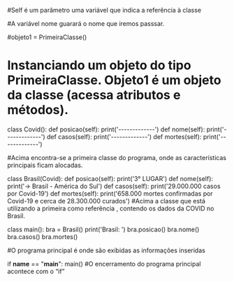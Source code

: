 #Self é um parâmetro uma variável que indica a referência à classe

#A variável nome guarará o nome que iremos passsar. 

#objeto1 = PrimeiraClasse()

# Instanciando um objeto do tipo PrimeiraClasse. Objeto1 é um objeto da classe (acessa atributos e métodos).

class Covid():
    def posicao(self):
        print('-------------')
    def nome(self):
        print('-------------')
    def casos(self):
        print('-------------')
    def mortes(self):
        print('-------------')

#Acima encontra-se a primeira classe do programa, onde as características principais ficam alocadas.

class Brasil(Covid):
    def posicao(self):
        print('3° LUGAR')
    def nome(self):
        print('-> Brasil - América do Sul')
    def casos(self):
        print('29.000.000 casos por Covid-19')
    def mortes(self):
        print('658.000 mortes confirmadas por Covid-19 e cerca de 28.300.000 curados')
#Acima a classe que está utilizando a primeira como referência , contendo os dados da COVID no Brasil.

class main():
 bra = Brasil()
 print('Brasil: ')
 bra.posicao()
 bra.nome()
 bra.casos()
 bra.mortes()

#O programa principal é onde são exibidas as informações inseridas 

if __name__ == "__main__": main()
#O encerramento do programa principal acontece com o “if”
